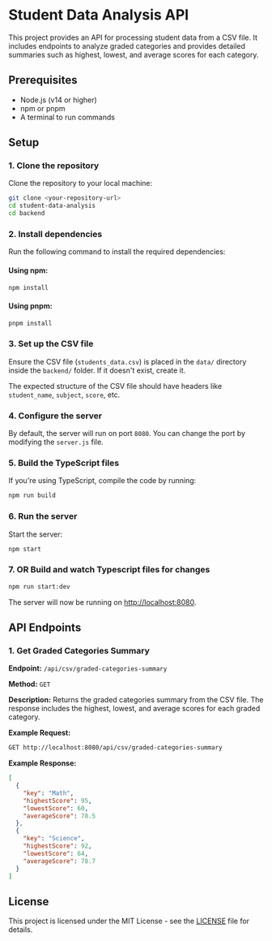 # Student Data Analysis API

This project provides an API for processing student data from a CSV file. It includes endpoints to analyze graded categories and provides detailed summaries such as highest, lowest, and average scores for each category.

## Prerequisites

- Node.js (v14 or higher)
- npm or pnpm
- A terminal to run commands

## Setup

### 1. Clone the repository

Clone the repository to your local machine:

```bash
git clone <your-repository-url>
cd student-data-analysis
cd backend
```

### 2. Install dependencies

Run the following command to install the required dependencies:

#### Using npm:

```bash
npm install
```

#### Using pnpm:

```bash
pnpm install
```

### 3. Set up the CSV file

Ensure the CSV file (`students_data.csv`) is placed in the `data/` directory inside the `backend/` folder. If it doesn't exist, create it.

The expected structure of the CSV file should have headers like `student_name`, `subject`, `score`, etc.

### 4. Configure the server

By default, the server will run on port `8080`. You can change the port by modifying the `server.js` file.

### 5. Build the TypeScript files

If you're using TypeScript, compile the code by running:

```bash
npm run build
```

### 6. Run the server

Start the server:

```bash
npm start
```

### 7. OR Build and watch Typescript files for changes

```bash
npm run start:dev
```

The server will now be running on [http://localhost:8080](http://localhost:8080).

## API Endpoints

### 1. Get Graded Categories Summary

**Endpoint:** `/api/csv/graded-categories-summary`

**Method:** `GET`

**Description:** Returns the graded categories summary from the CSV file. The response includes the highest, lowest, and average scores for each graded category.

**Example Request:**

```bash
GET http://localhost:8080/api/csv/graded-categories-summary
```

**Example Response:**

```json
[
  {
    "key": "Math",
    "highestScore": 95,
    "lowestScore": 60,
    "averageScore": 78.5
  },
  {
    "key": "Science",
    "highestScore": 92,
    "lowestScore": 64,
    "averageScore": 78.7
  }
]
```

## License

This project is licensed under the MIT License - see the [LICENSE](LICENSE) file for details.
